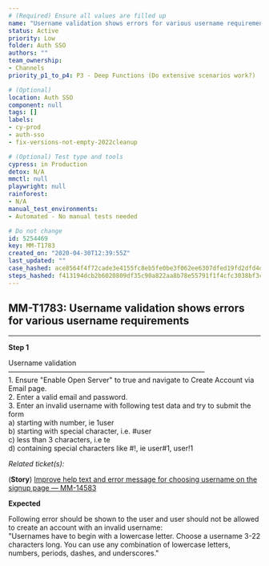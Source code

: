 ```yaml
---
# (Required) Ensure all values are filled up
name: "Username validation shows errors for various username requirements"
status: Active
priority: Low
folder: Auth SSO
authors: ""
team_ownership: 
- Channels
priority_p1_to_p4: P3 - Deep Functions (Do extensive scenarios work?)

# (Optional)
location: Auth SSO
component: null
tags: []
labels: 
- cy-prod
- auth-sso
- fix-versions-not-empty-2022cleanup

# (Optional) Test type and tools
cypress: in Production
detox: N/A
mmctl: null
playwright: null
rainforest: 
- N/A
manual_test_environments: 
- Automated - No manual tests needed

# Do not change
id: 5254469
key: MM-T1783
created_on: "2020-04-30T12:39:55Z"
last_updated: ""
case_hashed: ace8564f4f72cade3e4155fc8eb5fe0be3f062ee6307dfed19fd2dfd4d804dd937354fe32da3de80a25b38ba33ee9f72
steps_hashed: f413194dcb2b6020809df35c90a822aa8b78e55791f1f4cfc3038bf3c5a2d06028312f214f6d6e4da1595bb413de9827
---
```


<!-- (Auto-generated) Based on frontmatter's "key" and "name" -->

## MM-T1783: Username validation shows errors for various username requirements

---

**Step 1**

Username validation\
————————————————————————————\
1\. Ensure "Enable Open Server" to true and navigate to Create Account via Email page.\
2\. Enter a valid email and password.\
3\. Enter an invalid username with following test data and try to submit the form\
a) starting with number, ie 1user\
b) starting with special character, i.e. #user\
c) less than 3 characters, i.e te\
d) containing special characters like #!, ie user#1, user!1

_Related ticket(s):_

(**Story**) [Improve help text and error message for choosing username on the signup page — MM-14583](https://mattermost.atlassian.net/browse/MM-14583)

**Expected**

Following error should be shown to the user and user should not be allowed to create an account with an invalid username:\
"Usernames have to begin with a lowercase letter. Choose a username 3-22 characters long. You can use any combination of lowercase letters, numbers, periods, dashes, and underscores."
